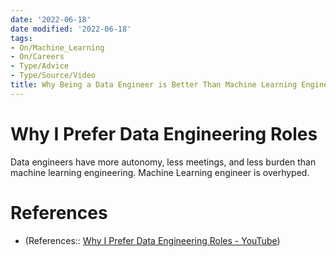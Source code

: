 ```yaml
---
date: '2022-06-18'
date modified: '2022-06-18'
tags:
- On/Machine_Learning
- On/Careers
- Type/Advice
- Type/Source/Video
title: Why Being a Data Engineer is Better Than Machine Learning Engineer
---
```


# Why I Prefer Data Engineering Roles
Data engineers have more autonomy, less meetings, and less burden than machine learning engineering. Machine Learning engineer is overhyped.

# References
- (References:: [Why I Prefer Data Engineering Roles - YouTube](https://www.youtube.com/watch?v=ilqpqjyYVFI))